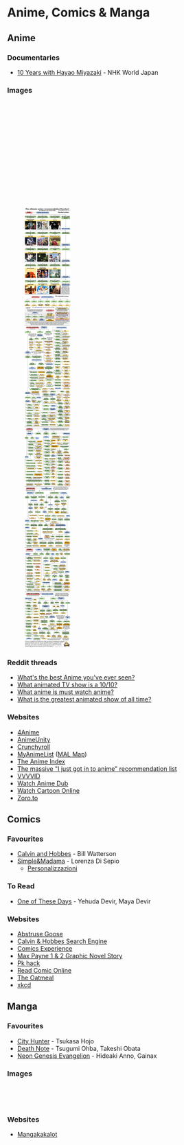 # Anime, Comics & Manga

## Anime

### Documentaries

* [10 Years with Hayao Miyazaki](https://www3.nhk.or.jp/nhkworld/en/shows/10yearshayaomiyazaki/) - NHK World Japan

### Images

<figure><img src="https://i.pinimg.com/736x/e8/a5/d5/e8a5d5b526036abdee372c4b1bb2f867.jpg" alt=""><figcaption></figcaption></figure>

<figure><img src="https://i.pinimg.com/564x/e8/46/d8/e846d8bc65a03be755e419fcd678fdfc.jpg" alt=""><figcaption></figcaption></figure>

<figure><img src="https://i.pinimg.com/736x/8c/20/1f/8c201fe2871b6aa6a76d4e9fb9f60f6b.jpg" alt=""><figcaption></figcaption></figure>

<figure><img src="../.gitbook/assets/Anime Recommendation Chart for Beginners.png" alt=""><figcaption></figcaption></figure>

<figure><img src="https://www.99chan.org/a/src/132491646860.jpg" alt=""><figcaption></figcaption></figure>

<figure><img src="https://i.pinimg.com/564x/d6/5f/f2/d65ff29dc7d7e902240e64b54c8c4eca.jpg" alt=""><figcaption></figcaption></figure>

<figure><img src="https://i.imgur.com/rZP3tWT.jpeg" alt=""><figcaption></figcaption></figure>

<figure><img src="https://files.catbox.moe/niiza4.jpg" alt=""><figcaption></figcaption></figure>

<figure><img src="../.gitbook/assets/The Ultimate Anime Recommendation Flowchart.jpg" alt=""><figcaption></figcaption></figure>

### Reddit threads

* [What's the best Anime you've ever seen?](https://www.reddit.com/r/AskReddit/comments/wb6au0/whats_the_best_anime_youve_ever_seen/)
* [What animated TV show is a 10/10?](https://www.reddit.com/r/AskReddit/comments/1n37wwy/what_animated_tv_show_is_a_1010/)
* [What anime is must watch anime?](https://www.reddit.com/r/AskReddit/comments/y2rqge/what_anime_is_must_watch_anime/)
* [What is the greatest animated show of all time?](https://www.reddit.com/r/AskReddit/comments/147bva7/what_is_the_greatest_animated_show_of_all_time/)

### Websites

* [4Anime](https://4anime.to/)
* [AnimeUnity](https://www.animeunity.tv/)
* [Crunchyroll](https://www.crunchyroll.com)
* [MyAnimeList](https://myanimelist.net/) ([MAL Map](https://www.malmap.net))
* [The Anime Index](https://piracy.moe/)
* [The massive "I just got in to anime" recommendation list](https://redditanime.fandom.com/wiki/The_massive_%22I_just_got_in_to_anime%22_recommendation_list)
* [VVVVID](https://www.vvvvid.it)
* [Watch Anime Dub](https://www.wcostream.com/)
* [Watch Cartoon Online](https://www.wcofun.com/)
* [Zoro.to](https://zoro.to/)

## Comics

### Favourites

* [Calvin and Hobbes](https://www.wikiwand.com/en/articles/Calvin_and_Hobbes) - Bill Watterson
* [Simple\&Madama](https://www.simplemadama.com/) - Lorenza Di Sepio
  * [Personalizzazioni](https://www.simplemadama.com/personalizza/)

### To Read

* [One of These Days](https://www.amazon.co.uk/One-Those-Days-Yehuda-Devir/dp/0593231430) - Yehuda Devir, Maya Devir

### Websites

* [Abstruse Goose](https://abstrusegoose.com/)
* [Calvin & Hobbes Search Engine](https://michaelyingling.com/random/calvin_and_hobbes/)
* [Comics Experience](https://comicsexperience.com/)
* [Max Payne 1 & 2 Graphic Novel Story](http://gldio.com/wrkz/max_payne/)
* [Pk hack](https://pkhack.altervista.org/)
* [Read Comic Online](https://readcomiconline.to/)
* [The Oatmeal](https://theoatmeal.com/)
* [xkcd](https://xkcd.com/)

## Manga

### Favourites

* [City Hunter](https://www.wikiwand.com/en/City_Hunter) - Tsukasa Hojo
* [Death Note](https://www.wikiwand.com/en/Death_Note) - Tsugumi Ohba, Takeshi Obata
* [Neon Genesis Evangelion](https://www.wikiwand.com/en/Neon_Genesis_Evangelion) - Hideaki Anno, Gainax

### Images

<figure><img src="https://i.pinimg.com/originals/83/70/9e/83709ef9a958a80b56ec4404dc9457b8.jpg" alt=""><figcaption></figcaption></figure>

<figure><img src="https://i.pinimg.com/736x/76/93/60/76936035ab5616813ed04bd46e297139.jpg" alt=""><figcaption></figcaption></figure>

### Websites

* [Mangakakalot](https://mangakakalot.com/)
